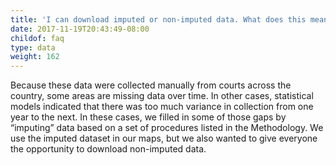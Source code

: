 ```yaml
---
title: 'I can download imputed or non-imputed data. What does this mean?'
date: 2017-11-19T20:43:49-08:00
childof: faq
type: data
weight: 162
---
```

Because these data were collected manually from courts across the country, some areas are missing data over time. In other cases, statistical models indicated that there was too much variance in collection from one year to the next. In these cases, we filled in some of those gaps by “imputing”
data based on a set of procedures listed in the Methodology. We use the imputed dataset in our maps, but we also wanted to give everyone the opportunity to download non-imputed data.
